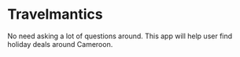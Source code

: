 # Travelmantics
No need asking a lot of questions around.
This app will help user find holiday deals around Cameroon.

